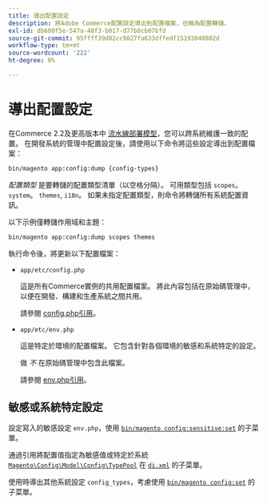 ```yaml
---
title: 導出配置設定
description: 將Adobe Commerce配置設定導出到配置檔案，也稱為配置轉儲。
exl-id: db680f5e-547a-48f3-b017-d77b8cb07bfd
source-git-commit: 95ffff39d82cc9027fa633dffedf15193040802d
workflow-type: tm+mt
source-wordcount: '222'
ht-degree: 0%

---
```


# 導出配置設定

在Commerce 2.2及更高版本中 [流水線部署模型](../deployment/technical-details.md)，您可以跨系統維護一致的配置。 在開發系統的管理中配置設定後，請使用以下命令將這些設定導出到配置檔案：

```bash
bin/magento app:config:dump {config-types}
```

_配置類型_ 是要轉儲的配置類型清單（以空格分隔）。 可用類型包括 `scopes`。 `system`。 `themes`, `i18n`。 如果未指定配置類型，則命令將轉儲所有系統配置資訊。

以下示例僅轉儲作用域和主題：

```bash
bin/magento app:config:dump scopes themes
```

執行命令後，將更新以下配置檔案：

- `app/etc/config.php`

   這是所有Commerce實例的共用配置檔案。
將此內容包括在原始碼管理中，以便在開發、構建和生產系統之間共用。

   請參閱 [config.php引用](../reference/config-reference-configphp.md)。

- `app/etc/env.php`

   這是特定於環境的配置檔案。
它包含針對各個環境的敏感和系統特定的設定。

   做 _不_ 在原始碼管理中包含此檔案。

   請參閱 [env.php引用](../reference/config-reference-envphp.md)。

## 敏感或系統特定設定

設定寫入的敏感設定 `env.php`，使用 [`bin/magento config:sensitive:set`](set-configuration-values.md#set-values) 的子菜單。

通過引用將配置值指定為敏感值或特定於系統 [`Magento\Config\Model\Config\TypePool`](https://github.com/magento/magento2/blob/2.4/app/code/Magento/Config/Model/Config/TypePool.php) 在 [`di.xml`](https://developer.adobe.com/commerce/php/development/configuration/sensitive-environment-settings/#how-to-specify-values-as-sensitive-or-system-specific) 的子菜單。

使用時導出其他系統設定 `config_types`，考慮使用 [`bin/magento config:set`](set-configuration-values.md#set-values) 的子菜單。
